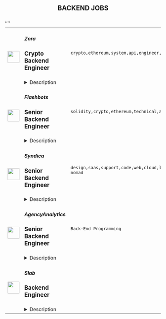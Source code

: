 <div align="center"><h2>BACKEND JOBS</h2></div><table><tr>
                <td width="100" height="100" rowspan="2">
                    <img src="https://remoteok.com/assets/img/jobs/b103842f7be539c2e4669618f202f5401670483785.peg" width="38px" height="auto">
                </td>
                <td width="300">
                    <h5>Zora</h5>
                    <h3>Crypto Backend Engineer</h3>
                </td>
                <td width="300">
                    <code>crypto,ethereum,system,api,engineer,engineering,backend</code>
                </td>
                <td width="200">
                <text>4 days ago</text>
                </td>
                <td width="100" rowspan="2">
                <a href="https://remoteOK.com/remote-jobs/remote-crypto-backend-engineer-zora-160895" align="right" target="_blank">Apply</a>
                </td>
            </tr>
            <tr>
                <td colspan="3">
                <details><summary>Description</summary>
                <h2>About Us</h2>
<p>ZORA is a group of individuals working towards a new paradigm for creators by enabling the creation, curation, and collection of NFTs. We believe that by enabling a more equitable system for creators and communities, we will fundamentally rediscover the power of the internet.</p>
<p>Weâre working tirelessly to make ZORA available to as many creators as possible. Our <a href="http://zora.co/manifesto" rel="noopener noreferrer nofollow">mission</a> is to build a new creator and community-owned economy.</p>
<h2>Who we're looking for</h2>
<p>ZORA is looking for experienced backend engineers to help design, implement, and extend the ZORA API and indexing services.Â </p>
<h2>What you'll do</h2>
<ul>
<li style="font-weight:400;"><span style="font-weight:400;">Collaborate with engineering & product teams to build toward our shared vision</span></li>
<li style="font-weight:400;"><span style="font-weight:400;">Focus on the ZORA API and indexing architecture</span></li>
<li style="font-weight:400;"><span style="font-weight:400;">Deliver & own features and projects from beginning to end</span></li>
<li style="font-weight:400;"><span style="font-weight:400;">Work closely with our product teams to implement and collaborate to deliver new features and experience for the ZORA ecosystem</span></li>
<li style="font-weight:400;"><span style="font-weight:400;">Inject your energy and perspective into every product meeting, standup, and interaction, both within the team and around ZORA's broader community</span></li>
<li style="font-weight:400;"><span style="font-weight:400;">Interact with our protocol, data warehouses, andÂ </span></li>
</ul>
<h2>Skills we're looking for</h2>
<ul>
<li>Solid understanding of Python, Ethereum RPCs, and blockchain indexing patterns</li>
<li>An eye for detail</li>
<li>A collaborative approach to problem solving</li>
<li>Adept communication skills</li>
</ul>
<h2>We'd love it if you had</h2>
<ul>
<li>Solidity experience</li>
<li>High scale API expertise</li>
<li>Past contributions to open source libraries</li>
</ul>
<h2>Compensation</h2>
<p>We're committed to offering you a salary competitive to the market based on your experience.</p><br/><br/>Please mention the word **ENHANCED** and tag RMzQuMTUwLjE4OC4xMA== when applying to show you read the job post completely (#RMzQuMTUwLjE4OC4xMA==). This is a beta feature to avoid spam applicants. Companies can search these words to find applicants that read this and see they're human.
                </details>
                </td>
            </tr>,<tr>
                <td width="100" height="100" rowspan="2">
                    <img src="https://remoteok.com/assets/img/jobs/c26a53de0e372bd22e14a0a1665ea57e1670483783.png" width="38px" height="auto">
                </td>
                <td width="300">
                    <h5>Flashbots</h5>
                    <h3>Senior Backend Engineer</h3>
                </td>
                <td width="300">
                    <code>solidity,crypto,ethereum,technical,api,senior,golang,health,engineer,engineering,backend</code>
                </td>
                <td width="200">
                <text>4 days ago</text>
                </td>
                <td width="100" rowspan="2">
                <a href="https://remoteOK.com/remote-jobs/remote-senior-backend-engineer-flashbots-160893" align="right" target="_blank">Apply</a>
                </td>
            </tr>
            <tr>
                <td colspan="3">
                <details><summary>Description</summary>
                <div class="content-intro">
<h3>Our Organization</h3>
<p>Flashbots started in 2020 as a research and development organization formed to mitigate the negative externalities and existential risks posed by Maximal Extractable Value (MEV) to smart-contract blockchains, starting with Ethereum. <br><br>We build decentralized products to maximally decentralize public blockchains and empower users.</p>
</div><h1>About the position:</h1>
<p>Weâre looking for experienced Backend engineers to:</p>
<ul>
<li>Support engineering efforts across the product and research organization</li>
<li>Be a part of <a href="https://twitter.com/bertcmiller/status/1593668480951373827?s=20&t=Zg4sHvh3BAt6Aqv7400bPg" rel="noopener noreferrer nofollow">open-sourcing our software</a>
</li>
<li>Contributing to <a href="https://twitter.com/bertcmiller/status/1595492392022421504" rel="noopener noreferrer nofollow">Suaveâs future success</a>
</li>
</ul>
<p>Bringing life to our core products (as well as the efforts of our research org) means youâll need to be a capable self-starter who enjoys learning new things in motion and approaches hard problems with a builder mentality.</p>
<h2>Responsibilities</h2>
<ul>
<li>Contributing to the development of Flashbots products, such as <a href="https://github.com/flashbots/mev-boost" rel="noopener noreferrer nofollow">MEV-Boost</a>, <a href="https://twitter.com/bertcmiller/status/1595492392022421504" rel="noopener noreferrer nofollow">Suave</a> & others</li>
<li>Writing and orchestrating technical documentation/diagrams for public consumption</li>
<li>Build and maintain public API services as well as developer-friendly tools for Flashbots ecosystem (searchers, integration partners, and end-users)</li>
<li>Advance the user experience by building and scaling relevant tools</li>
<li>Collaborating with research org/team on technical challenges</li>
<li>implementing well-thought-out unit or integration tests</li>
<li>Engaging with the community on technical issues</li>
</ul>
<h2>Qualifications</h2>
<ul>
<li>Experience working on production systems with Go, Rust or TypeScript</li>
<li>Comfortable with async contributing, both collaboratively and self-sufficiently</li>
<li>Flexible, accountable, and focused on high-impact solutions</li>
<li><a href="https://jchyip.medium.com/why-t-shaped-people-e8706198e437" rel="noopener noreferrer nofollow">T-Shaped capabilities</a></li>
</ul>
<h2>Nice-to-haves</h2>
<ul>
<li>Experienced Golang background working on production systems</li>
<li>Experience with Ethereum, Geth or other Ethereum clients</li>
<li>Worked with Solidity or other smart contract languages</li>
<li>Contributed to open-source work/projects</li>
</ul><div class="content-conclusion">
<h3>Benefits</h3>
<p>ð Fully remote with flexible hours in a flat hierarchy</p>
<p>ð§  Work alongside the brightest minds in the crypto space</p>
<p>ð¸ Competitive salary + significantly above market rate equity package</p>
<p>âï¸ Regular team on-sites to locations like Morocco, Amsterdam and Costa Rica<br><br>ð´Unlimited PTO with no approval needed on 3 days or less vacations</p>
<p>ð Attractive health cover package for US employee</p>
<p>Â </p>
<hr>
<p>Join us to help solve hard problems that have asymmetric impact and strike at the core of crypto.</p>
</div><br/><br/>Please mention the word **GOLDEN** and tag RMzQuMTUwLjE4OC4xMA== when applying to show you read the job post completely (#RMzQuMTUwLjE4OC4xMA==). This is a beta feature to avoid spam applicants. Companies can search these words to find applicants that read this and see they're human.
                </details>
                </td>
            </tr>,<tr>
                <td width="100" height="100" rowspan="2">
                    <img src="https://remoteok.com/assets/img/jobs/c61810e255953a9ba1745e42fb4b80351670483735.png" width="38px" height="auto">
                </td>
                <td width="300">
                    <h5>Syndica</h5>
                    <h3>Senior Backend Engineer</h3>
                </td>
                <td width="300">
                    <code>design,saas,support,code,web,cloud,lead,senior,operational,golang,engineer,backend,digital nomad</code>
                </td>
                <td width="200">
                <text>4 days ago</text>
                </td>
                <td width="100" rowspan="2">
                <a href="https://remoteOK.com/remote-jobs/remote-senior-backend-engineer-syndica-160877" align="right" target="_blank">Apply</a>
                </td>
            </tr>
            <tr>
                <td colspan="3">
                <details><summary>Description</summary>
                <div class="row mb-4">
<div class="col">
<p><span style="font-weight:400;">At Syndica, big things happen. Every day, weâre translating vision into reality by tackling new and exciting challenges head-on. This is a breakthrough stage in our company, and youâll experience firsthand the infectious enthusiasm of our employees and leadership team. Youâll have the opportunity to learn new skills, grow your career, and work with the smartest, most passionate people in crypto.</span></p>
<p><span style="font-weight:400;">We are backed by strategic partners, investors, and advisors who are all-in on our mission: Chamath of Social Capital, Sam Bankman-Fried of Alameda Research, Solana Ventures, and many more.</span></p>
<p><span style="font-weight:400;">This role will have the primary accountability of designing, implementing, and operating Syndicaâs blockchain infrastructure platform. </span><strong>Golang knowledge is a necessity!</strong><span style="font-weight:400;"> The team operates with a ârun what you writeâ philosophy and each engineer is responsible for deploying and operating the code they write.</span></p>
<p><span style="font-weight:400;">A successful candidate must have demonstrable experience in at least one programming language (preferably Go, Rust or C++), and previous work in SaaS application development and operations. You will be responsible to ensure the environment is built, deployed, configured, managed, and monitored correctly to support the business. The ideal candidate will also have prior experience developing applications on either of the three major cloud platforms - AWS, Azure, or GCP via Kubernetes.</span></p>
<h3><strong>Responsibilities</strong></h3>
<ul>
<li style="font-weight:400;"><span style="font-weight:400;">Design, creation, and provisioning of infrastructure</span></li>
<li style="font-weight:400;"><span style="font-weight:400;">Write beautiful maintainable Golang code - idiomatic Go!</span></li>
<li style="font-weight:400;"><span style="font-weight:400;">Create modular and extensible micro-services to support the platform</span></li>
<li style="font-weight:400;"><span style="font-weight:400;">Build a reliable fault-tolerant service</span></li>
<li style="font-weight:400;"><span style="font-weight:400;">Identify and troubleshoot any availability and performance issues at multiple layers of deployment, from hardware, to operating environment, network, and application</span></li>
<li style="font-weight:400;"><span style="font-weight:400;">Evaluate performance trends and expected changes in demand and capacity, and establish the appropriate scalability plans</span></li>
<li style="font-weight:400;"><span style="font-weight:400;">Troubleshoot and solve customer platform issues</span></li>
<li style="font-weight:400;"><span style="font-weight:400;">Ensure that SLAs are met in executing operational tasks</span></li>
<li style="font-weight:400;"><span style="font-weight:400;">Collaborate with other engineers to implement operational solutions while defining and adhering to industry best practices</span></li>
</ul>
<h3><strong>Qualifications</strong></h3>
<ul>
<li style="font-weight:400;"><span style="font-weight:400;">3+ years related professional experience using Golang</span></li>
<li style="font-weight:400;"><span style="font-weight:400;">Experience with Prometheus/Grafana for metrics aggregation/visualization is plus</span></li>
<li style="font-weight:400;"><span style="font-weight:400;">Experience with automation tools/platforms</span></li>
<li style="font-weight:400;"><span style="font-weight:400;">Experience with alerting and monitoring tools is plus</span></li>
<li style="font-weight:400;"><span style="font-weight:400;">Experience working in a highly distributed company is a plus</span></li>
<li style="font-weight:400;"><span style="font-weight:400;">Align a portion of your day with the business hours of Central Time Zone - UTC -6</span></li>
<li style="font-weight:400;"><span style="font-weight:400;">Systematic problem-solving approach, combined with a strong sense of ownership and drive</span></li>
<li style="font-weight:400;">Â </li>
<li style="font-weight:400;"><span style="font-weight:400;">Some working knowledge of web and network protocols and standards (HTTP, TLS, DNS, etc)</span></li>
<li style="font-weight:400;"><span style="font-weight:400;">Experience writing automation tools & eagerness to "automate all the things"</span></li>
<li style="font-weight:400;"><span style="font-weight:400;">Bachelor's degree in Computer Science or related field or relevant experience</span></li>
</ul>
<h3><strong>What does success in this role look like?</strong></h3>
<ul>
<li style="font-weight:400;"><span style="font-weight:400;">In three months, you have become one of our lead Golang developers. Youâll have taken on independent code review responsibilities and are collaborating on the design of new features</span></li>
<li style="font-weight:400;"><span style="font-weight:400;">In six months, you have earned the trust of the team and are delivering tasks through the entire SDLC, from design through development with minimal guidance, and are helping to effectively mentor new engineers joining the team</span></li>
<li style="font-weight:400;"><span style="font-weight:400;">In twelve months, you have established a cadence of predictable, on-time delivery without cutting corners</span></li>
</ul>
<p class="sc-bdvvtL jgAYSX">Â </p>
</div>
</div><br/><br/>Please mention the word **NIFTY** and tag RMzQuMTUwLjE4OC4xMA== when applying to show you read the job post completely (#RMzQuMTUwLjE4OC4xMA==). This is a beta feature to avoid spam applicants. Companies can search these words to find applicants that read this and see they're human.
                </details>
                </td>
            </tr>,<tr>
                <td width="100" height="100" rowspan="2">
                    <img src="https://weworkremotely.com/assets/IsotypeV2-1ebe3dd57673f3e8d02b7490bc0faaef55d6a95d3a4aaf17298bd3ed503ae7fe.svg" width="38px" height="auto">
                </td>
                <td width="300">
                    <h5>AgencyAnalytics</h5>
                    <h3> Senior Backend Engineer</h3>
                </td>
                <td width="300">
                    <code>Back-End Programming</code>
                </td>
                <td width="200">
                <text>395 days ago</text>
                </td>
                <td width="100" rowspan="2">
                <a href="https://weworkremotely.com/remote-jobs/agencyanalytics-senior-backend-engineer" align="right" target="_blank">Apply</a>
                </td>
            </tr>
            <tr>
                <td colspan="3">
                <details><summary>Description</summary>
                

<p>
  <strong>Headquarters:</strong> Toronto, Canada
    <br /><strong>URL:</strong> <a href="https://agencyanalytics.com">https://agencyanalytics.com</a>
</p>

<div>We’re seeking a Senior Backend Engineer to work in our product-driven or platform teams, focused on building features that help our customers grow their business.<br><br>As part of AgencyAnalytics, you'll be developing and operating a range of backend functions and tools that enable the features our users love. Together with the team, you'll work remotely to implement architectural changes, drive platform stability, research new technologies and continuously advocate for the use of best practices. You'll frequently work with other engineering teams to deliver incremental product improvements and new features<br><br>
</div><div>
<br><strong>What You'll Work With</strong><br><br>
</div><ul>
<li>PHP (PSR) + Slim + Microservice Framework</li>
<li>BigQuery ML (Arima Time Series Model)</li>
<li>Serverless Cloud Functions + GraphQL</li>
<li>GCP Infrastructure (GKE, BigQuery, Cloud Tasks, PubSub etc.)</li>
<li>Non-blocking CI/CD tooling with on-demand staging for every PR</li>
</ul><div>
<br><strong>Key Responsibilities</strong><br><br>
</div><ul>
<li>You'll design, develop and iterate on backend PHP services that handle millions of requests</li>
<li>You'll work with your frontend engineering peers, product and design members to create high quality products our customers love to use</li>
<li>You'll prioritize and work on multiple projects from start to finish, balancing quality, stability and project delivery</li>
<li>You'll review your teammates' work, advocate for high standards, and look for ways to improve the overall quality of our codebase</li>
<li>You'll work within your team to achieve technical excellence by taking a collaborative approach to architecture, technical patterns, and complex problems</li>
<li>You'll work with infrastructure engineers to collaboratively plan and maintain tools that underpin our developer experience</li>
</ul><div>
<br><strong>Job requirements<br></strong><br>
</div><ul>
<li>You have several years of professional experience with PHP 7+ and the modern PHP ecosystem, using frameworks such as Laravel and Phalcon</li>
<li>You have at least 5+ years of total experience with PHP</li>
<li>You have experience with modern cloud storage solutions such as BigQuery</li>
<li>You have professional experience working in a cross-functional team of 5+ members</li>
<li>You have the ability to communicate effectively with other engineers, while building trust, credibility, and mutual success with your peers</li>
<li>You have a strong understanding of the challenges of working in engineering and delivering products in a remote work environment</li>
<li>You have the drive to stay current with technological changes and set a high standard for yourself</li>
<li>You proactively take on a challenge and help the team solve problems from start to finish</li>
</ul><div>
<br><strong>Job Benefits</strong><br><br>
</div><ul>
<li>Fully remote workplace</li>
<li>Flexible working hours</li>
<li>4 weeks paid vacation</li>
<li>Unlimited paid sick days</li>
<li>Quarterly profit sharing</li>
<li>Parental &amp; Maternity leave top-ups</li>
<li>Extended health benefits</li>
<li>Health spend account</li>
<li>Equipment credit</li>
<li>Fitness/Education credit</li>
<li>Internet reimbursement</li>
<li>Training and certification reimbursement</li>
<li>Travel reimbursement for company events</li>
</ul><div>
<br><strong>Our Application Process</strong><br><br>
</div><div>1. Complete a self-assessment (5 - 10 minutes)<br>2. Non-technical introduction interview (15 - 30 minutes)<br>3. Take-home engineering challenge<br>4. Interview with the Hiring Committee (30 - 45 minutes)<br>5. Offer extended to successful applicants<br><br>
</div>

<p><strong>To apply:</strong> <a href="https://weworkremotely.com/remote-jobs/agencyanalytics-senior-backend-engineer">https://weworkremotely.com/remote-jobs/agencyanalytics-senior-backend-engineer</a></p>

                </details>
                </td>
            </tr>,<tr>
                <td width="100" height="100" rowspan="2">
                    <img src="https://remotive.com/job/1368332/logo" width="38px" height="auto">
                </td>
                <td width="300">
                    <h5>Close</h5>
                    <h3>Software Engineer - Backend/Python</h3>
                </td>
                <td width="300">
                    <code>api,AWS,backend,docker</code>
                </td>
                <td width="200">
                <text>17 days ago</text>
                </td>
                <td width="100" rowspan="2">
                <a href="https://remotive.com/remote-jobs/software-dev/software-engineer-backend-python-1368332" align="right" target="_blank">Apply</a>
                </td>
            </tr>
            <tr>
                <td colspan="3">
                <details><summary>Description</summary>
                <p><strong> About Us </strong></p>
<p>At <a href="https://close.com/" rel="nofollow">Close</a>, we're building the sales communication platform of the future. With our roots as the very first sales CRM to include built-in calling, we're leading the industry toward eliminating manual processes and helping companies to close more deals(faster). Since our founding in 2013, we've grown to become a profitable, 100% globally distributed team of 50+ high-performing, happy people that are dedicated to building a product our customers love. </p>
<p> </p>
<p> Our backend <a href="https://stackshare.io/close-crm/close" rel="nofollow">tech stack</a> currently consists of Python Flask web apps with our <a href="https://github.com/closeio/tasktiger" rel="nofollow">TaskTiger</a> scheduler handling many of the backend asynchronous task processing chores. Our data stores include MongoDB, Postgres, Elasticsearch, and Redis. The underlying infrastructure runs on AWS using a combination of managed services like RDS and ElasticCache and non-managed services running on EC2 instances. All of our compute runs through CI/CD pipelines that build Docker images, run automated tests and deploy to our Kubernetes clusters. Our backend primarily serves a well-documented <a href="https://developer.close.com/" rel="nofollow">public API</a> that our front-end JavaScript app consumes. Our infrastructure is heavily automated using AWS tools, Terraform, and Ansible. </p>
<p> </p>
<p> We open sourcing our code and ideas on <a href="https://github.com/closeio" rel="nofollow">our GitHub</a> and on <a href="https://making.close.com" rel="nofollow">The Making of Close</a>, our behind-the-scenes Product &amp; Engineering blog.Check out our projects like <a href="https://github.com/closeio/socketshark" rel="nofollow">SocketShark</a>, <a href="https://github.com/closeio/tasktiger" rel="nofollow">TaskTiger</a>, <a href="https://github.com/closeio/limitlion" rel="nofollow">LimitLion</a> and <a href="https://github.com/closeio/ciso8601" rel="nofollow">ciso8601</a>. </p>
<p><br><br></p>
<p><strong>About You </strong></p>
<p>We're looking for an experienced full-time (or part-time) Software Engineer to join our engineering team. Someone who has a solid understanding of web technologies and wants to help design, implement, launch, and scale major systems and user-facing features. </p>
<p> </p>
<p>You should have senior level experience (~5 years) building modern back-end systems, with at least 3 years of that experience using Python. </p>
<p> </p>
<p>You have hands on production experience woking with MongoDB, PostgreSQL, Elasticsearch, or similar data stores. You have significant experience designing, scaling, debugging, and optimizing systems to make them fast and reliable. You have experience participating in code reviews and providing overall code quality suggestions to help maintain the structure and quality of the codebase. You care about the craftsmanship of the code and systems you produce. </p>
<p> </p>
<p>You’re comfortable working in a fast-paced environment with a small and talented team where you're supported in your efforts to grow professionally. You are able to manage your time well, communicate effectively and collaborate in a fully distributed team. </p>
<p> </p>
<p>You are located in an American or European time zone. </p>
<p><br><br></p>
<p><strong>Bonus points if you have...</strong></p>
<ul style="margin-left: 2em; padding-left: 0px; color: #555659; white-space: pre-wrap;">
<li style="margin: 0px; padding: 0px;">Contributed open source code related to our tech stack</li>
<li style="margin: 0px; padding: 0px;">Led small project teams building and launching features</li>
<li style="margin: 0px; padding: 0px;">Built B2B SaaS products</li>
<li style="margin: 0px; padding: 0px;">Experience with sales or sales tools</li>
</ul>
<p> </p>
<p><span style="color: #555659;"><strong><span style="white-space: pre-wrap;">Come help us with projects like...</span><br></strong></span></p>
<ul style="margin-left: 2em; padding-left: 0px; color: #555659; white-space: pre-wrap;">
<li style="margin: 0px; padding: 0px;">Conceiving, designing, building, and launching new user-facing features</li>
<li style="margin: 0px; padding: 0px;">Improving the performance and scalability of our GraphQL and <a class="postings-link" href="https://developer.close.com/" rel="nofollow" style="color: #969799; text-decoration: underline;">REST</a> API.</li>
<li style="margin: 0px; padding: 0px;">Improving how we <a class="postings-link" href="https://close.com/emailing/" rel="nofollow" style="color: #969799; text-decoration: underline;">sync</a> millions of sales emails and calendar events each month</li>
<li style="margin: 0px; padding: 0px;">Working with Twilio's API, WebSockets, and WebRTC to improve our <a class="postings-link" href="https://close.com/calling/" rel="nofollow" style="color: #969799; text-decoration: underline;">calling features</a></li>
<li style="margin: 0px; padding: 0px;">Building user-facing analytics features that provide actionable insights based on sales activity data</li>
<li style="margin: 0px; padding: 0px;">Improving our Elasticsearch-backed powerful <a class="postings-link" href="https://close.com/search/" rel="nofollow" style="color: #969799; text-decoration: underline;">search features</a></li>
<li style="margin: 0px; padding: 0px;">Improving our internal messaging infrastructure using streaming technologies like Kafka and Redis </li>
<li style="margin: 0px; padding: 0px;">Building new and enhancing existing integrations with other SaaS platforms like Google’s G Suite, Zapier, and Web Conferencing providers</li>
</ul>
<p> </p>
<p><span style="color: #555659;"><span style="white-space: pre-wrap;"><strong>Why work with us?</strong></span><br></span></p>
<ul style="margin-left: 2em; padding-left: 0px; color: #555659; white-space: pre-wrap;">
<li style="margin: 0px; padding: 0px;"><a class="postings-link" href="https://www.youtube.com/watch?v=ZbyGnLhtj0o&amp;feature=youtu.be" rel="nofollow" style="color: #969799; text-decoration: underline;">Culture video</a> 💚</li>
<li style="margin: 0px; padding: 0px;">100% remote company <em>(we believe in trust and autonomy)</em></li>
<li style="margin: 0px; padding: 0px;">Choose between working 5 days/wk (standard full-time) or 4 days/wk @ 80% pay</li>
<li style="margin: 0px; padding: 0px;"><a class="postings-link" href="https://www.youtube.com/watch?v=gKjyXMz-q-Q&amp;feature=youtu.be" rel="nofollow" style="color: #969799; text-decoration: underline;">Annual team retreats</a> ✈️</li>
<li style="margin: 0px; padding: 0px;">Quarterly virtual summits</li>
<li style="margin: 0px; padding: 0px;">5 weeks PTO + Winter Holiday Break</li>
<li style="margin: 0px; padding: 0px;">2 additional PTO days every year with the company</li>
<li style="margin: 0px; padding: 0px;">1 month paid sabbatical every 5 years</li>
<li style="margin: 0px; padding: 0px;">Co-working stipend</li>
<li style="margin: 0px; padding: 0px;">Paid parental leave</li>
<li style="margin: 0px; padding: 0px;">Medical, Dental, Vision with HSA option (US residents)</li>
<li style="margin: 0px; padding: 0px;">401k matching at 6% (US residents)</li>
<li style="margin: 0px; padding: 0px;">Dependent care FSA (US residents)</li>
<li style="margin: 0px; padding: 0px;">Contributor to <a class="postings-link" href="https://stripe.com/climate" rel="nofollow" style="color: #969799; text-decoration: underline;">Stripe's climate</a> initiative 🌍❤️ </li>
<li style="margin: 0px; padding: 0px;"><a class="postings-link" href="https://close.io/about/" rel="nofollow" style="color: #969799; text-decoration: underline;">Our story and team</a> 🚀</li>
</ul>
<p> </p>
<p>At Close, everyone has a voice. We encourage transparency and practice a mature approach to the work-place. In general, we don’t have strict policies, we have guidelines. Work/life harmony is an important part of our business - we believe you bring your best to work when you practice self-care (whatever that looks like for you).   </p>
<p> </p>
<p>We come from 16 countries located in 5 of the 7 continents -- looking at you Antarctica and Australia ;-) ….. We’re a collection of talented humans rich in diverse backgrounds, lifestyles, and cultures. Every year we meet up somewhere around the world to spend time with one another. These gatherings are an opportunity to strengthen the social fiber of our global community. </p>
<p> </p>
<p>Our team is growing in more ways than one - we’ve recently launched 17 babies (and counting!). Unanimously, our favorite and most impactful value is “Build a house you want to live in.” We strive to make decisions that are authentic for our people and help our customers become more successful. </p>
<p> </p>
<p><em>Our application process was designed to promote equitable and unbiased hiring practices. We ask a small series of questions that are similar to what would be asked in the first interview. This helps us learn more about you right from the start so please be sure to answer each question thoughtfully. Each application will receive two screens by two different reviewers. Regardless of fit, you will hear back from us letting you know if we'll be moving forward. </em></p>
<img src="https://remotive.com/job/track/1368332/blank.gif?source=public_api" alt=""/>
                </details>
                </td>
            </tr>,<tr>
                <td width="100" height="100" rowspan="2">
                    <img src="https://pbs.twimg.com/profile_images/1445184469132926979/udMW3mSs_400x400.jpg" width="38px" height="auto">
                </td>
                <td width="300">
                    <h5>Slab</h5>
                    <h3>Backend Engineer</h3>
                </td>
                <td width="300">
                    <code></code>
                </td>
                <td width="200">
                <text>0 days ago</text>
                </td>
                <td width="100" rowspan="2">
                <a href="https://jobs.lever.co/slab/e97d694f-2ef9-47e7-8599-c6e624e4d084" align="right" target="_blank">Apply</a>
                </td>
            </tr>
            <tr>
                <td colspan="3">
                <details><summary>Description</summary>
                <div class="section page-centered"><div><b style="font-size: 18px">About: </b></div><div><br></div><div>At&nbsp;<a href="https://slab.com/" class="postings-link">Slab</a>, we believe that knowledge is the foundation of any organization's success. When a team's collective knowledge is accessible, that team's potential is limitless. That's why we're making the workplace a source of learning and purpose through knowledge-sharing. Our product helps teams easily create, organize, and discover knowledge across the entire company, from non-technical to tech-savvy. Thousands of customers rely on Slab across their entire workforces, including Asana, Benchling, and Fivetran.</div><div><br></div><div>As a small product-focused company, you'll join a team of experienced engineers, working on shipping features that delight users, fixing issues that get in their way while keeping our codebase, infrastructure, and tooling modern and well-maintained. We are globally distributed, with processes that minimize meetings and overhead, letting makers build on the maker's schedule.</div></div><div class="section page-centered"><div><h3>Technologies we use:</h3><ul class="posting-requirements plain-list"><ul><li>React + TypeScript + Sass</li><li>GraphQL + Apollo + Absinthe</li><li>Elixir + Phoenix</li><li>Postgres + Redis</li><li>Docker + Kubernetes</li><li>Google Cloud Platform </li></ul></ul></div></div><div class="section page-centered"><div><h3>Sound like you? </h3><ul class="posting-requirements plain-list"><ul><li>You have a strong technical background, with experience solving complex problems within a software development team</li><li>You love delighting users with great product experiences and resolving issues that get in their way</li><li>You're curious to learn and demonstrate the ability to do so very quickly</li><li>You communicate with clearly and concisely, whether with teammates or users</li><li>You are self-motivated and possess a strong work ethic</li><li>You are passionate about knowledge-sharing and identify with Slab's mission and values</li></ul></ul></div></div><div class="section page-centered"><div><h3>What we value:</h3><ul class="posting-requirements plain-list"><ul><li><b>Stay lean</b>&nbsp;- We strive for the greatest possible impact with the fewest number of employees. We empower our teammates with the most leveraged tools and efficient processes.</li><li><b>Default to open</b>&nbsp;- We encourage and nurture open exchanges of knowledge and ideas — while acting with respect and regard for each other.</li><li><b>Think rigorously</b>&nbsp;- We act and execute after careful thought and examination of known information, while acknowledging the risks we accept in its absence.</li><li><b>Say no</b>&nbsp;- We aim to deliver exceptionally high value in a small set of focus areas. We willingly abstain from good ideas to give only the most promising paths the attention they deserve.</li><li><b>The best prevails</b>&nbsp;- Whether an idea or an individual, the best will rise to the top at Slab. Ideas we pursue can come from anywhere, and individuals gain responsibilities due to outperformance.</li><li><b>Global optimization</b>&nbsp;- We believe that our mission — to make the workplace a source of learning and purpose — is the ultimate priority, above any single project, team, or individual.</li></ul></ul></div></div><div class="section page-centered"><div><h3>Benefits:</h3><ul class="posting-requirements plain-list"><ul><li>Full health insurance (USA) or stipend (International)</li><li>Wellness &amp; remote work stipends</li><li>$5k workspace setup, renewed biannually</li><li>7-year options exercise window</li></ul></ul></div></div><!--[2022-11-28] [GOLD-2535] Remove payTransparencyV1 when feature flag is fully removed--><div class="section page-centered"><div><i>Slab is an equal opportunity employer. We welcome people of diverse backgrounds, experiences, and perspectives.</i></div></div><div class="section page-centered last-section-apply" data-qa="btn-apply-bottom"><a class="postings-btn template-btn-submit hex-color" href="https://jobs.lever.co/slab/e97d694f-2ef9-47e7-8599-c6e624e4d084/apply">Apply for this job</a></div>
                </details>
                </td>
            </tr></table>